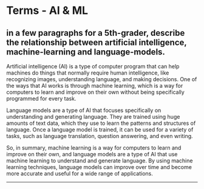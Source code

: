 # Terms - AI & ML

## in a few paragraphs for a 5th-grader, describe the relationship between artificial intelligence, machine-learning and language-models.

Artificial intelligence (AI) is a type of computer program that can help machines do things that normally require human intelligence, like recognizing images, understanding language, and making decisions. One of the ways that AI works is through machine learning, which is a way for computers to learn and improve on their own without being specifically programmed for every task.

Language models are a type of AI that focuses specifically on understanding and generating language. They are trained using huge amounts of text data, which they use to learn the patterns and structures of language. Once a language model is trained, it can be used for a variety of tasks, such as language translation, question answering, and even writing.

So, in summary, machine learning is a way for computers to learn and improve on their own, and language models are a type of AI that use machine learning to understand and generate language. By using machine learning techniques, language models can improve over time and become more accurate and useful for a wide range of applications.


---